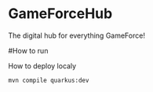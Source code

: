 # GameForceHub
The digital hub for everything GameForce!

#How to run

How to deploy localy
```
mvn compile quarkus:dev 
```
